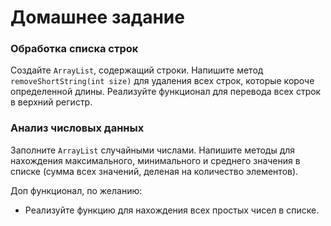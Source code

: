 # Домашнее задание

### Обработка списка строк

Создайте `ArrayList`, содержащий строки.
Напишите метод `removeShortString(int size)` для удаления всех строк, которые короче определенной длины.
Реализуйте функционал для перевода всех строк в верхний регистр.


### Анализ числовых данных

Заполните `ArrayList` случайными числами.
Напишите методы для нахождения максимального, минимального и среднего значения в списке (сумма всех значений, деленая на количество элементов).

Доп функционал, по желанию:
* Реализуйте функцию для нахождения всех простых чисел в списке.
